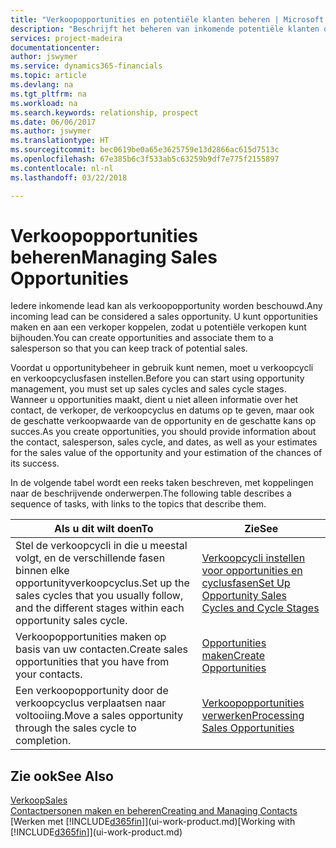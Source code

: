 ```yaml
---
title: "Verkoopopportunities en potentiële klanten beheren | Microsoft Docs"
description: "Beschrijft het beheren van inkomende potentiële klanten of verkoopopportunity's in Finance and Operations, Business edition en het koppelen van de opportunity aan een verkoper om toekomstige verkopen te traceren."
services: project-madeira
documentationcenter: 
author: jswymer
ms.service: dynamics365-financials
ms.topic: article
ms.devlang: na
ms.tgt_pltfrm: na
ms.workload: na
ms.search.keywords: relationship, prospect
ms.date: 06/06/2017
ms.author: jswymer
ms.translationtype: HT
ms.sourcegitcommit: bec0619be0a65e3625759e13d2866ac615d7513c
ms.openlocfilehash: 67e385b6c3f533ab5c63259b9df7e775f2155897
ms.contentlocale: nl-nl
ms.lasthandoff: 03/22/2018

---
```

# <a name="managing-sales-opportunities"></a><span data-ttu-id="6cc87-103">Verkoopopportunities beheren</span><span class="sxs-lookup"><span data-stu-id="6cc87-103">Managing Sales Opportunities</span></span>
<span data-ttu-id="6cc87-104">Iedere inkomende lead kan als verkoopopportunity worden beschouwd.</span><span class="sxs-lookup"><span data-stu-id="6cc87-104">Any incoming lead can be considered a sales opportunity.</span></span> <span data-ttu-id="6cc87-105">U kunt opportunities maken en aan een verkoper koppelen, zodat u potentiële verkopen kunt bijhouden.</span><span class="sxs-lookup"><span data-stu-id="6cc87-105">You can create opportunities and associate them to a salesperson so that you can keep track of potential sales.</span></span>

<span data-ttu-id="6cc87-106">Voordat u opportunitybeheer in gebruik kunt nemen, moet u verkoopcycli en verkoopcyclusfasen instellen.</span><span class="sxs-lookup"><span data-stu-id="6cc87-106">Before you can start using opportunity management, you must set up sales cycles and sales cycle stages.</span></span> <span data-ttu-id="6cc87-107">Wanneer u opportunities maakt, dient u niet alleen informatie over het contact, de verkoper, de verkoopcyclus en datums op te geven, maar ook de geschatte verkoopwaarde van de opportunity en de geschatte kans op succes.</span><span class="sxs-lookup"><span data-stu-id="6cc87-107">As you create opportunities, you should provide information about the contact, salesperson, sales cycle, and dates, as well as your estimates for the sales value of the opportunity and your estimation of the chances of its success.</span></span>

<span data-ttu-id="6cc87-108">In de volgende tabel wordt een reeks taken beschreven, met koppelingen naar de beschrijvende onderwerpen.</span><span class="sxs-lookup"><span data-stu-id="6cc87-108">The following table describes a sequence of tasks, with links to the topics that describe them.</span></span>

| <span data-ttu-id="6cc87-109">Als u dit wilt doen</span><span class="sxs-lookup"><span data-stu-id="6cc87-109">To</span></span> | <span data-ttu-id="6cc87-110">Zie</span><span class="sxs-lookup"><span data-stu-id="6cc87-110">See</span></span> |
| --- | --- |
| <span data-ttu-id="6cc87-111">Stel de verkoopcycli in die u meestal volgt, en de verschillende fasen binnen elke opportunityverkoopcyclus.</span><span class="sxs-lookup"><span data-stu-id="6cc87-111">Set up the sales cycles that you usually follow, and the different stages within each opportunity sales cycle.</span></span> |[<span data-ttu-id="6cc87-112">Verkoopcycli instellen voor opportunities en cyclusfasen</span><span class="sxs-lookup"><span data-stu-id="6cc87-112">Set Up Opportunity Sales Cycles and Cycle Stages</span></span>](marketing-how-setup-opportunity-sales-cycles-stages.md) |
| <span data-ttu-id="6cc87-113">Verkoopopportunities maken op basis van uw contacten.</span><span class="sxs-lookup"><span data-stu-id="6cc87-113">Create sales opportunities that you have from your contacts.</span></span> |[<span data-ttu-id="6cc87-114">Opportunities maken</span><span class="sxs-lookup"><span data-stu-id="6cc87-114">Create Opportunities</span></span>](marketing-how-create-opportunities.md) |
| <span data-ttu-id="6cc87-115">Een verkoopopportunity door de verkoopcyclus verplaatsen naar voltooiing.</span><span class="sxs-lookup"><span data-stu-id="6cc87-115">Move a sales opportunity through the sales cycle to completion.</span></span> |[<span data-ttu-id="6cc87-116">Verkoopopportunities verwerken</span><span class="sxs-lookup"><span data-stu-id="6cc87-116">Processing Sales Opportunities</span></span>](marketing-processing-sales-opportunities.md) |

## <a name="see-also"></a><span data-ttu-id="6cc87-117">Zie ook</span><span class="sxs-lookup"><span data-stu-id="6cc87-117">See Also</span></span>
[<span data-ttu-id="6cc87-118">Verkoop</span><span class="sxs-lookup"><span data-stu-id="6cc87-118">Sales</span></span>](sales-manage-sales.md)  
[<span data-ttu-id="6cc87-119">Contactpersonen maken en beheren</span><span class="sxs-lookup"><span data-stu-id="6cc87-119">Creating and Managing Contacts</span></span>](marketing-contacts.md)  
<span data-ttu-id="6cc87-120">[Werken met [!INCLUDE[d365fin](includes/d365fin_md.md)]](ui-work-product.md)</span><span class="sxs-lookup"><span data-stu-id="6cc87-120">[Working with [!INCLUDE[d365fin](includes/d365fin_md.md)]](ui-work-product.md)</span></span>

